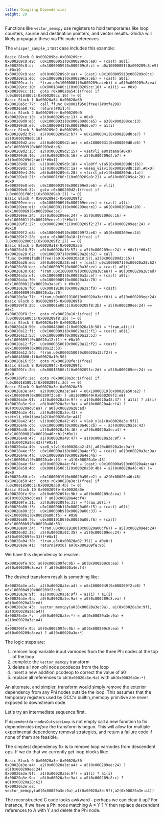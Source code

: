 ```yaml
---
title: Dangling Dependencies
weight: 20
---
```


Functions like `vector_memcpy` use registers to hold temporaries like loop counters, source and destination pointers, and vector results.  Ghidra will likely propagate these via Phi node references.

The `whisper_sample_1` test case includes this example:

```text
Basic Block 0 0x000209be-0x000209cc
0x000209c8:e9:	u0x10000051(0x000209c8:e9) = (cast) a0(i)
0x000209c8:c:	u0x10000059(0x000209c8:c) = u0x10000051(0x000209c8:e9) + #0x10
0x000209c8:ea:	a0(0x000209c8:ea) = (cast) u0x10000059(0x000209c8:c)
0x000209ca:eb:	u0x10000061(0x000209ca:eb) = (cast) a0(i)
0x000209ca:f:	*(ram,u0x10000061(0x000209ca:eb)) = a0(0x000209c8:ea)
0x000209cc:10:	u0x00018480:1(0x000209cc:10) = a1(i) == #0x0
0x000209cc:11:	goto r0x00020a54:1(free) if (u0x00018480:1(0x000209cc:10) != 0)
Basic Block 1 0x00020a54-0x00020a60
0x00020a5c:77:	call ffunc_0x0001f950(free)(#0xfa298)
0x00020a60:78:	return(#0x1:4)
Basic Block 2 0x000209ce-0x000209d0
0x000209ce:13:	a3(0x000209ce:13) = #0x0
0x000209d0:e5:	u0x10000031(0x000209d0:e5) = a3(0x000209ce:13)
0x000209d0:e7:	u0x10000041(0x000209d0:e7) = a1(i)
Basic Block 3 0x000209d2-0x000209e8
0x000209d2:b7:	a5(0x000209d2:b7) = u0x10000041(0x000209d0:e7) ? a5(0x000209d6:16)
0x000209d2:ae:	a3(0x000209d2:ae) = u0x10000031(0x000209d0:e5) ? u0x10000039(0x000209e8:e6)
0x000209d2:15:	a2(0x000209d2:15) = vsetvli_e8m1tama(#0x0)
0x000209d6:16:	a5(0x000209d6:16) = a5(0x000209d2:b7) + a3(0x000209d2:ae)(*#0x1)
0x000209d8:18:	v1(0x000209d8:18) = vle8ff_v(a5(0x000209d6:16))
0x000209dc:1a:	v1(0x000209dc:1a) = vmseq_vi(v1(0x000209d8:18),#0x0)
0x000209e4:20:	a6(0x000209e4:20) = vfirst_m(v1(0x000209dc:1a))
0x000209e8:21:	u0x00001f80:1(0x000209e8:21) = a6(0x000209e4:20) < #0x0
0x000209e8:e6:	u0x10000039(0x000209e8:e6) = vl(i)
0x000209e8:22:	goto r0x000209d2:1(free) if (u0x00001f80:1(0x000209e8:21) != 0)
Basic Block 4 0x000209ec-0x000209f2
0x000209ee:ec:	u0x10000069(0x000209ee:ec) = (cast) a1(i)
0x000209ee:e1:	u0x10000011(0x000209ee:e1) = a6(0x000209e4:20) - u0x10000069(0x000209ee:ec)
0x000209ee:24:	a5(0x000209ee:24) = a5(0x000209d6:16) + u0x10000011(0x000209ee:e1)(*#0x1)
0x000209f2:27:	u0x00002000:1(0x000209f2:27) = a5(0x000209ee:24) < #0x10
0x000209f2:e8:	u0x10000049(0x000209f2:e8) = a5(0x000209ee:24)
0x000209f2:28:	goto r0x00020a18:1(free) if (u0x00002000:1(0x000209f2:27) == 0)
Basic Block 5 0x00020a18-0x00020a3a
0x00020a18:57:	a0(0x00020a18:57) = a5(0x000209ee:24) + #0x1(*#0x1)
0x00020a28:62:	u0x10000071(0x00020a28:62) = call ffunc_0x0001fad0(free)(a0(0x00020a18:57),a2(0x000209d2:15))
0x00020a28:ed:	a0(0x00020a28:ed) = (cast) u0x10000071(0x00020a28:62)
0x00020a38:ee:	u0x10000079(0x00020a38:ee) = (cast) a0(i)
0x00020a38:6e:	*(ram,u0x10000079(0x00020a38:ee)) = a0(0x00020a28:ed)
0x00020a3a:ef:	u0x10000081(0x00020a3a:ef) = (cast) a0(i)
0x00020a3a:70:	u0x10000089(0x00020a3a:70) = u0x10000081(0x00020a3a:ef) + #0x10
0x00020a3a:f0:	u0x00019180(0x00020a3a:f0) = (cast) u0x10000089(0x00020a3a:70)
0x00020a3a:71:	*(ram,u0x00019180(0x00020a3a:f0)) = a5(0x000209ee:24)
Basic Block 6 0x000209f6-0x000209f8
0x000209f8:2b:	u0x00001e00:1(0x000209f8:2b) = a5(0x000209ee:24) == #0x1
0x000209f8:2c:	goto r0x00020a10:1(free) if (u0x00001e00:1(0x000209f8:2b) != 0)
Basic Block 7 0x00020a10-0x00020a16
0x00020a10:50:	u0x00046000:1(0x00020a10:50) = *(ram,a1(i))
0x00020a12:f1:	u0x10000091(0x00020a12:f1) = (cast) a0(i)
0x00020a12:53:	u0x10000099(0x00020a12:53) = u0x10000091(0x00020a12:f1) + #0x10
0x00020a12:f2:	u0x00003500(0x00020a12:f2) = (cast) u0x10000099(0x00020a12:53)
0x00020a12:54:	*(ram,u0x00003500(0x00020a12:f2)) = u0x00046000:1(0x00020a10:50)
0x00020a16:55:	goto r0x000209fe:1(free)
Basic Block 8 0x000209fc-0x000209fc
0x000209fc:2d:	u0x00018500:1(0x000209fc:2d) = a5(0x000209ee:24) == #0x0
0x000209fc:2e:	goto r0x00020a3c:1(free) if (u0x00018500:1(0x000209fc:2d) == 0)
Basic Block 9 0x00020a3e-0x00020a50
0x00020a3e:a4:	a2(0x00020a3e:a4) = u0x10000019(0x00020a50:e2) ? u0x10000049(0x000209f2:e8) ? u0x10000049(0x000209f2:e8)
0x00020a3e:9f:	a1(0x00020a3e:9f) = a1(0x00020a48:47) ? a1(i) ? a1(i)
0x00020a3e:9a:	a0(0x00020a3e:9a) = a0(0x00020a4e:f4) ? a0(0x000209c8:ea) ? a0(0x00020a28:ed)
0x00020a3e:43:	a3(0x00020a3e:43) = vsetvli_e8m1tama(a2(0x00020a3e:a4))
0x00020a42:45:	v1(0x00020a42:45) = vle8_v(a1(0x00020a3e:9f))
0x00020a46:cb:	u0x10000008(0x00020a46:cb) = - a3(0x00020a3e:43)
0x00020a46:46:	a2(0x00020a46:46) = a2(0x00020a3e:a4) + u0x10000008(0x00020a46:cb)(*#0x1)
0x00020a48:47:	a1(0x00020a48:47) = a1(0x00020a3e:9f) + a3(0x00020a3e:43)(*#0x1)
0x00020a4a:49:	vse8_v(v1(0x00020a42:45),a0(0x00020a3e:9a))
0x00020a4e:f3:	u0x100000a1(0x00020a4e:f3) = (cast) a0(0x00020a3e:9a)
0x00020a4e:4a:	u0x100000a9(0x00020a4e:4a) = u0x100000a1(0x00020a4e:f3) + a3(0x00020a3e:43)
0x00020a4e:f4:	a0(0x00020a4e:f4) = (cast) u0x100000a9(0x00020a4e:4a)
0x00020a50:4b:	u0x00018500:1(0x00020a50:4b) = a2(0x00020a46:46) != #0x0
0x00020a50:e2:	u0x10000019(0x00020a50:e2) = a2(0x00020a46:46)
0x00020a50:4c:	goto r0x00020a3e:1(free) if (u0x00018500:1(0x00020a50:4b) != 0)
Basic Block 10 0x000209fe-0x00020a0e
0x000209fe:9b:	a0(0x000209fe:9b) = a0(0x000209c8:ea) ? a0(0x000209c8:ea) ? a0(0x00020a4e:f4)
0x000209fe:31:	a3(0x000209fe:31) = *(ram,a0(i))
0x00020a00:f5:	u0x100000b1(0x00020a00:f5) = (cast) a0(i)
0x00020a00:33:	u0x100000b9(0x00020a00:33) = u0x100000b1(0x00020a00:f5) + #0x8
0x00020a00:f6:	u0x00019180(0x00020a00:f6) = (cast) u0x100000b9(0x00020a00:33)
0x00020a00:34:	*(ram,u0x00019180(0x00020a00:f6)) = a5(0x000209ee:24)
0x00020a02:35:	a5(0x00020a02:35) = a5(0x000209ee:24) + a3(0x000209fe:31)(*#0x1)
0x00020a04:38:	*(ram,a5(0x00020a02:35)) = #0x0:1
0x00020a0e:41:	return(#0x0) a0(0x000209fe:9b)
```

We have this dependency to resolve:

```text
0x000209fe:9b: a0(0x000209fe:9b) = a0(0x000209c8:ea) ? a0(0x000209c8:ea) ? a0(0x00020a4e:f4)
```

The desired transform result is something like:

```text
0x00020a3e:a4:	a2(0x00020a3e:a4) = u0x10000049(0x000209f2:e8) ? u0x10000049(0x000209f2:e8)
0x00020a3e:9f:	a1(0x00020a3e:9f) = a1(i) ? a1(i)
0x00020a3e:9a:	a0(0x00020a3e:9a) = a0(0x000209c8:ea) ? a0(0x00020a28:ed)
0x00020a3e:43:	vector_memcpy(a0(0x00020a3e:9a), a1(0x00020a3e:9f), a2(0x00020a3e:a4))
0x00020a3e:*:   a0(0x00020a3e:*) = a0(0x00020a3e:9a) + a2(0x00020a3e:a4)
...
0x000209fe:9b: a0(0x000209fe:9b) = a0(0x000209c8:ea) ? a0(0x000209c8:ea) ? a0(0x00020a3e:*)
```

The logic steps are:

1. remove loop variable input varnodes from the three Phi nodes at the top of the loop
2. complete the `vector_memcpy` transform
3. delete all non-phi node pcodeops from the loop
4. insert a new addition pcodeop to correct the value of a0
5. replace all references to `a0(0x00020a3e:9a)` with `a0(0x00020a3e:*)`

An alternate, and simpler, transform would simply remove the exterior dependency from any Phi nodes
outside the loop.  This assumes that the temporary registers used by GCC's builtin_memcpy primitive
are never exposed to downstream code.

Let's try an intermediate sequence first.

If `dependentVarnodesOutsideLoop` is not empty call a new function to fix dependencies *before*
the transform is begun.  This will allow for multiple experimental dependency removal strategies,
and return a failure code if none of them are feasible.

The simplest dependency fix is to remove loop varnodes from descendent ops.  If we do that we currently get
loop blocks like:

```text
Basic Block 9 0x00020a3e-0x00020a50
0x00020a3e:a4:  a2(0x00020a3e:a4) = a5(0x000209ee:24) ? a5(0x000209ee:24)
0x00020a3e:9f:  a1(0x00020a3e:9f) = a1(i) ? a1(i)
0x00020a3e:9a:  a0(0x00020a3e:9a) = a0(0x000209c8:c) ? a0(0x00020a28:62)
0x00020a3e:e2:  vector_memcpy(a0(0x00020a3e:9a),a1(0x00020a3e:9f),a2(0x00020a3e:a4))
```

The reconstructed C code looks awkward - perhaps we can clear it up?  For instance,
if we have a Phi node matching A = Y ? Y then replace descendent references to A with Y and delete the Phi node.
